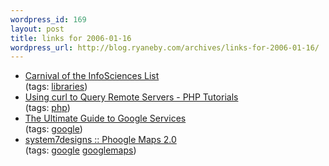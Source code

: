```yaml
--- 
wordpress_id: 169
layout: post
title: links for 2006-01-16
wordpress_url: http://blog.ryaneby.com/archives/links-for-2006-01-16/
---
```

<ul>
	<li>
		<div><a href="http://infosciences.pbwiki.com/FrontPage">Carnival of the InfoSciences List</a></div>
		<div>(tags: <a href="http://del.icio.us/eby/libraries">libraries</a>)</div>
	</li>
	<li>
		<div><a href="http://www.higherpass.com/php/tutorials/Using-Curl-To-Query-Remote-Servers/1/">Using curl to Query Remote Servers - PHP Tutorials</a></div>
		<div>(tags: <a href="http://del.icio.us/eby/php">php</a>)</div>
	</li>
	<li>
		<div><a href="http://www.tipmonkies.com/2005/11/17/the-penultimate-guide-to-google-services">The Ultimate Guide to Google Services</a></div>
		<div>(tags: <a href="http://del.icio.us/eby/google">google</a>)</div>
	</li>
	<li>
		<div><a href="http://www.system7designs.com/codebase">system7designs :: Phoogle Maps 2.0</a></div>
		<div>(tags: <a href="http://del.icio.us/eby/google">google</a> <a href="http://del.icio.us/eby/googlemaps">googlemaps</a>)</div>
	</li>
</ul>
